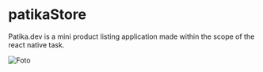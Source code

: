 # patikaStore

Patika.dev is a mini product listing application made within the scope of the react native task.

![Foto](![Screenshot_1636542023](https://user-images.githubusercontent.com/83928108/141101899-9a7a0ee2-a546-4eed-9ef1-7936aed91d66.png)
)
